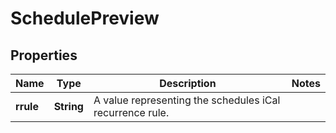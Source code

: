 # SchedulePreview

## Properties
Name | Type | Description | Notes
------------ | ------------- | ------------- | -------------
**rrule** | **String** | A value representing the schedules iCal recurrence rule. | 
